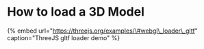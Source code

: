 # How to load a 3D Model

{% embed url="https://threejs.org/examples/\#webgl\_loader\_gltf" caption="ThreeJS gltf loader demo" %}



